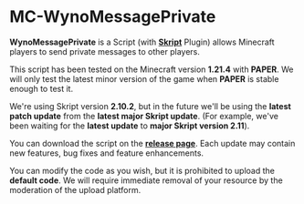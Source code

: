 # MC-WynoMessagePrivate
**WynoMessagePrivate** is a Script (with [**Skript**](https://github.com/SkriptLang/Skript) Plugin) allows Minecraft players to send private messages to other players.

This script has been tested on the Minecraft version **1.21.4** with **PAPER**. We will only test the latest minor version of the game when **PAPER** is stable enough to test it.

We're using Skript version **2.10.2**, but in the future we'll be using the **latest patch update** from the **latest major Skript update**. (For example, we've been waiting for the **latest update** to **major Skript version 2.11**).

You can download the script on the [**release page**](https://github.com/WynoriaStudios/MC-WynoMessagePrivate/releases). Each update may contain new features, bug fixes and feature enhancements.

You can modify the code as you wish, but it is prohibited to upload the **default code**. We will require immediate removal of your resource by the moderation of the upload platform.
